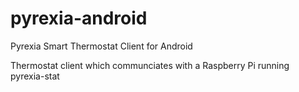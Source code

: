 # pyrexia-android
Pyrexia Smart Thermostat Client for Android

Thermostat client which communciates with a Raspberry Pi running pyrexia-stat
